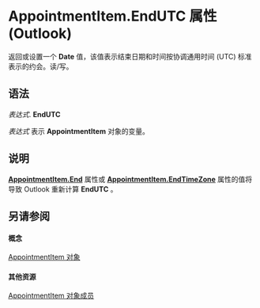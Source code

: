 
# AppointmentItem.EndUTC 属性 (Outlook)

返回或设置一个 **Date** 值，该值表示结束日期和时间按协调通用时间 (UTC) 标准表示的约会。读/写。


## 语法

 _表达式_. **EndUTC**

 _表达式_ 表示 **AppointmentItem** 对象的变量。


## 说明

 **[AppointmentItem.End](ce40f8ef-224e-2a64-fe78-cf4ae42be822.md)** 属性或 **[AppointmentItem.EndTimeZone](8f33d93f-c0fe-fda1-608d-dec7fb86c732.md)** 属性的值将导致 Outlook 重新计算 **EndUTC** 。


## 另请参阅


#### 概念


[AppointmentItem 对象](204a409d-654e-27aa-643a-8344c631b82d.md)
#### 其他资源


[AppointmentItem 对象成员](c72c459d-6d3c-7a05-aa4a-b1b767ddc0b2.md)